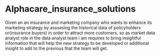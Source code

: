 # Alphacare_insurance_solutions
Given an an insurance and marketing company who wants to enhance its marketing strategy by asssesing the historical data of policyholders or(insurance buyers) in order to attract more customers, so as market data analyst role in the data analyst team i am requires to bring insightful information that will help the new strategy to be developed or additional insight to add to the previous that the team will get.